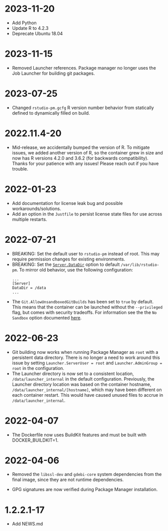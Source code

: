 # 2023-11-20
- Add Python
- Update R to 4.2.3
- Deprecate Ubuntu 18.04

# 2023-11-15
- Removed Launcher references. Package manager no longer uses the Job Launcher for building git packages.

# 2023-07-25
- Changed `rstudio-pm.gcfg` R version number behavior from statically defined to dynamically filled on build. 

# 2022.11.4-20

- Mid-release, we accidentally bumped the version of R. To mitigate issues, we added another version of R,
  so the container grew in size and now has R versions 4.2.0 and 3.6.2 (for backwards compatibility). Thanks
  for your patience with any issues! Please reach out if you have trouble.

# 2022-01-23

- Add documentation for license leak bug and possible workarounds/solutions.
- Add an option in the `Justfile` to persist license state files for use
across multiple restarts.

# 2022-07-21

- BREAKING: Set the default user to `rstudio-pm` instead of root. This may require permission changes for existing
  environments.
- BREAKING: Set the [`Server.DataDir`](https://docs.rstudio.com/rspm/admin/appendix/configuration/#Server.DataDir)
  option to default `/var/lib/rstudio-pm`. To mirror old behavior, use the following configuration:
  ```gcfg
  ...
  [Server]
  DataDir = /data
  ...
  ```
- The `Git.AllowUnsandboxedGitBuilds` has been set to `true` by default. This means that the container can be launched
  without the `--privileged` flag, but comes with security tradeoffs. For information see the the `No Sandbox` option
  documented [here](https://docs.rstudio.com/rspm/admin/process-management/#process-management-sandboxing).

# 2022-06-23

- Git building now works when running Package Manager as `root` with a persistent
  data directory. There is no longer a need to work around this issue by setting
 `Launcher.ServerUser = root` and `Launcher.AdminGroup = root` in the configuration.
- The Launcher directory is now set to a consistent location, `/data/launcher_internal`
  in the default configuration. Previously, the Launcher directory location was based
  on the container hostname, `/data/launcher_internal/[hostname]`, which may have
  been different on each container restart. This would have caused unused files to
  accrue in `/data/launcher_internal`.

# 2022-04-07

- The Dockerfile now uses BuildKit features and must be built with
  DOCKER_BUILDKIT=1.

# 2022-04-06

* Removed the `libssl-dev` and `gdebi-core` system dependencies from the final
  image, since they are not runtime dependencies.

* GPG signatures are now verified during Package Manager installation.

# 1.2.2.1-17

- Add NEWS.md
